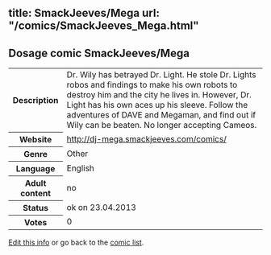 title: SmackJeeves/Mega
url: "/comics/SmackJeeves_Mega.html"
---
Dosage comic SmackJeeves/Mega
-----------------------------------------

<p id="msg"></p>
<script type="text/javascript">
if (window.location.search === '?edit_info_mail=sent_ok') {
  var elem = document.getElementById("msg");
  elem.innerHTML = 'Edited information sucessfully sent.';
  elem.className = 'ok';
}
</script>
<table class="comicinfo">
<tr>
<th>Description</th><td>Dr. Wily has betrayed Dr. Light. He stole Dr. Lights robos and findings to make his own robots to destroy him and the city he lives in. However, Dr. Light has his own aces up his sleeve. Follow the adventures of DAVE and Megaman, and find out if Wily can be beaten. No longer accepting Cameos.</td>
</tr>
<tr>
<th>Website</th><td><a href="http://dj-mega.smackjeeves.com/comics/">http://dj-mega.smackjeeves.com/comics/</a></td>
</tr>
<tr>
<th>Genre</th><td>Other</td>
</tr>
<tr>
<th>Language</th><td>English</td>
</tr>
<tr>
<th>Adult content</th><td>no</td>
</tr>
<tr>
<th>Status</th><td>ok on 23.04.2013</td>
</tr>
<tr>
<th>Votes</th><td>0</td>
</tr>
</table>

[Edit this info](SmackJeeves_Mega_edit.html) or go back to the [comic list](../comic-index.html).
